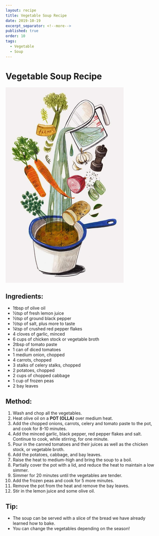```yaml
---
layout: recipe
title: Vegetable Soup Recipe
date: 2019-10-19
excerpt_separator: <!--more-->
published: true
order: 10
tags:
  - Vegetable
  - Soup
---
```


# Vegetable Soup Recipe

<!--more-->

[![Vegetable Soup](/_uploads/vegetablesoup1.jpg)](/_uploads/vegetablesoup1.jpg)

## Ingredients:
- 1tbsp of olive oil
- ½tsp of fresh lemon juice
- ½tsp of ground black pepper
- ½tsp of salt, plus more to taste
- ¼tsp of crushed red pepper flakes
- 4 cloves of garlic, minced
- 6 cups of chicken stock or vegetable broth
- 2tbsp of tomato paste
- 1 can of diced tomatoes
- 1 medium onion, chopped
- 4 carrots, chopped
- 3 stalks of celery stalks, chopped
- 2 potatoes, chopped
- 2 cups of chopped cabbage
- 1 cup of frozen peas
- 2 bay leaves

## Method:
1. Wash and chop all the vegetables.
2. Heat olive oil on a **POT (OLLA)** over medium heat.
3. Add the chopped onions, carrots, celery and tomato paste to the pot, and cook for 8-10 minutes.
4. Add the minced garlic, black pepper, red pepper flakes and salt. Continue to cook, while stirring, for one minute.
5. Pour in the canned tomatoes and their juices as well as the chicken stock, or vegetable broth.
6. Add the potatoes, cabbage, and bay leaves.
7. Raise the heat to medium-high and bring the soup to a boil.
8. Partially cover the pot with a lid, and reduce the heat to maintain a low simmer.
9. Simmer for 20 minutes until the vegetables are tender.
10. Add the frozen peas and cook for 5 more minutes.
11. Remove the pot from the heat and remove the bay leaves.
12. Stir in the lemon juice and some olive oil.

## Tip:
- The soup can be served with a slice of the bread we have already learned how to bake.
- You can change the vegetables depending on the season!
